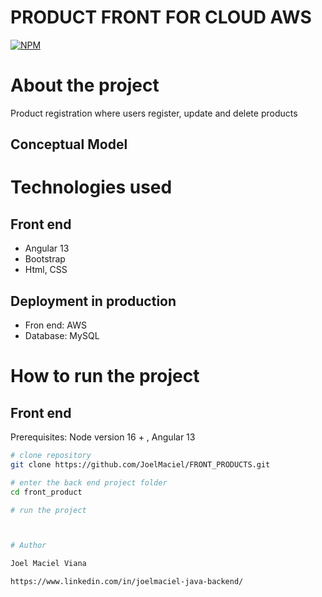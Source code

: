 # PRODUCT FRONT FOR CLOUD AWS

[![NPM](https://img.shields.io/npm/l/react)](https://github.com/JoelMaciel/FRONT_PRODUCTS/blob/dev/LICENCE)

# About the project

Product registration  where users register, update and delete products

## Conceptual Model

# Technologies used

## Front end

- Angular 13
- Bootstrap
- Html, CSS

## Deployment in production

- Fron end: AWS
- Database: MySQL

# How to run the project

## Front end

Prerequisites:
Node version 16 + ,
Angular 13

```bash
# clone repository
git clone https://github.com/JoelMaciel/FRONT_PRODUCTS.git

# enter the back end project folder
cd front_product

# run the project



# Author

Joel Maciel Viana

https://www.linkedin.com/in/joelmaciel-java-backend/
```
